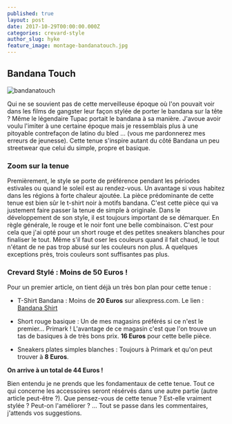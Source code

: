 ```yaml
---
published: true
layout: post
date: 2017-10-29T00:00:00.000Z
categories: crevard-style
author_slug: hyke
feature_image: montage-bandanatouch.jpg
---
```

## Bandana Touch

![bandanatouch]({{site.url}}/{{site.baseurl}}img/montage-bandanatouch.jpg)

Qui ne se souvient pas de cette merveilleuse époque où l'on pouvait voir dans les films de gangster leur façon stylée de porter le bandana sur la tête ? Même le légendaire Tupac portait le bandana à sa manière. J'avoue avoir voulu l'imiter à une certaine époque mais je ressemblais plus à une pitoyable contrefaçon de latino du bled ... (vous me pardonnerez mes erreurs de jeunesse).
Cette tenue s'inspire autant du côté Bandana un peu streetwear que celui du simple, propre et basique.

### Zoom sur la tenue

Premièrement, le style se porte de préférence pendant les périodes estivales ou quand le soleil est au rendez-vous. Un avantage si vous habitez dans les régions à forte chaleur ajoutée.
La pièce prédominante de cette tenue est bien sûr le t-shirt noir à motifs bandana. C'est cette pièce qui va justement faire passer la tenue de simple à originale. Dans le développement de son style, il est toujours important de se démarquer. 
En règle générale, le rouge et le noir font une belle combinaison. C'est pour cela que j'ai opté pour un short rouge et des petites sneakers blanches pour finaliser le tout. Même s'il faut oser les couleurs quand il fait chaud, le tout n'étant de ne pas trop abusé sur les couleurs non plus. A quelques exceptions près, trois couleurs sont suffisantes pas plus.

### Crevard Stylé : Moins de 50 Euros !

Pour un premier article, on tient déjà un très bon plan pour cette tenue :

* T-Shirt Bandana : Moins de **20 Euros** sur aliexpress.com. Le lien : [Bandana Shirt](https://fr.aliexpress.com/item/Bandana-Shirt-Cotton-West-Cashew-T-Shirt-Bandana-2016-Men-Fashion-Camisa-Hip-Hop-Bandana-T/32746171898.html?spm=a2g0w.search0104.3.12.fRCTtJ&ws_ab_test=searchweb0_0,searchweb201602_3_10152_10065_5700015_10151_10344_10068_10345_10342_10343_10340_10341_5760015_10541_10084_10083_10305_10304_10307_10306_10177_5640015_10302_10060_10155_10154_10056_10055_5750015_10539_10538_5370015_10537_10312_10536_10059_10313_10184_10314_10534_10533_100031_10103_10073_10102_10142_10107,searchweb201603_30,ppcSwitch_2&btsid=11caab70-a224-4018-a01b-85bd4125c509&algo_expid=5a27fe93-3779-4ab8-871c-03888d4e7ef8-1&algo_pvid=5a27fe93-3779-4ab8-871c-03888d4e7ef8)

* Short rouge basique : Un de mes magasins préférés si ce n'est le premier... Primark ! L'avantage de ce magasin c'est que l'on trouve un tas de basiques à de très bons prix. **16 Euros** pour cette belle pièce.

* Sneakers plates simples blanches : Toujours à Primark et qu'on peut trouver à **8 Euros**.

**On arrive à un total de 44 Euros !**

Bien entendu je ne prends que les fondamentaux de cette tenue. Tout ce qui concerne les accessoires seront résérvés dans une autre partie (autre article peut-être ?).
Que pensez-vous de cette tenue ? Est-elle vraiment stylée ? Peut-on l'améliorer ? ... Tout se passe dans les commentaires, j'attends vos suggestions.
